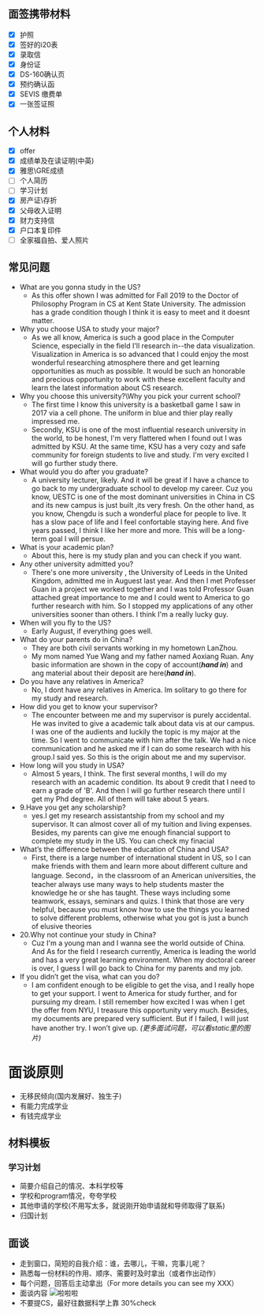 ## 面签携带材料
* [x] 护照
* [x] 签好的i20表
* [x] 录取信
* [x] 身份证
* [x] DS-160确认页
* [x] 预约确认函
* [x] SEVIS 缴费单
* [x] 一张签证照

## 个人材料
* [x] offer
* [x] 成绩单及在读证明(中英)
* [x] 雅思\GRE成绩
* [ ] 个人简历
* [ ] 学习计划
* [x] 房产证\存折
* [x] 父母收入证明
* [x] 财力支持信
* [x] 户口本复印件
* [ ] 全家福自拍、爱人照片
  
## 常见问题
* What are you gonna study in the US?
  * As this offer shown I was admitted for Fall 2019 to the Doctor of Philosophy Program in CS at Kent State University. The admission has a grade condition though I think it is easy to meet and it doesnt matter.
* Why you choose USA to study your major?
  * As we all know, America is such a good place in the Computer Science, especially in the field I'll research in--the data visualization. Visualization in America is so advanced that I could enjoy the most wonderful researching atmosphere there and get learning opportunities as much as possible. It would be such an honorable and precious opportunity to work with these excellent faculty and learn the latest information about CS research.
* Why you choose this university?\Why you pick your current school?
  * The first time I know this university is a basketball game I saw in 2017 via a cell phone. The uniform in blue and thier play really impressed me. 
  * Secondly, KSU is one of the most influential research university in the world, to be honest, I'm very flattered when I found out I was admitted by KSU. At the same time, KSU has a very cozy and safe community for foreign students to live and study. I'm very excited I will go further study there.
* What would you do after you graduate?
  * A university lecturer, likely. And it will be great if I have a chance to go back to my undergraduate school to develop my career. Cuz you know, UESTC is one of the most dominant universities in China in CS and its new campus is just built ,its very fresh. On the other hand, as you know, Chengdu is such a wonderful place for people to live. It has a slow pace of life and I feel confortable staying here. And five years passed, I think I like her more and more. This will be a long-term goal I will persue.
* What is your academic plan?
  * About this, here is my study plan and you can check if you want.
* Any other university admitted you?
  * There's one more university , the University of Leeds in the United Kingdom, admitted me in Auguest last year. And then I met Professer Guan in a project we worked together and I was told Professor Guan attached great importance to me and I could went to America to go further research with him. So I stopped my applications of any other universities sooner than others. I think I'm a really lucky guy.
* When will you fly to the US?
  * Early August, if everything goes well.
* What do your parents do in China?
  * They are both civil servants working in my hometown LanZhou.
  * My mom named Yue Wang and my father named Aoxiang Ruan. Any basic information are shown in the copy of account(***hand in***) and ang material about their deposit are here(***hand in***).
* Do you have any relatives in America?
  * No, I dont have any relatives in America. Im solitary to go there for my study and research.
* How did you get to know your supervisor?
  * The encounter between me and my supervisor is purely accidental. He was invited to give a academic talk about data vis at our campus. I was one of the audients and luckily the topic is my major at the time. So I went to communicate with him after the talk. We had a nice communication and he asked me if I can do some research with his group.I said yes. So this is the origin about me and my supervisor.
* How long will you study in USA? 
  * Almost 5 years, I think. The first several months, I will do my research with an academic condition. Its about 9 credit that I need to earn a grade of 'B'. And then I will go further research there until I get my Phd degree. All of them will take about 5 years.
* 9.Have you get any scholarship?
  * yes.I get my research assistantship from my school and my supervisor. It can almost cover all of my tuition and living expenses. Besides, my parents can give me enough financial support to complete my study in the US. You can check my finacial 
* What’s the difference between the education of China and USA?
  * First, there is a large number of international student in US, so I can make friends with them and learn more about different culture and language. Second，in the classroom of an American universities, the teacher always use many ways to help students master the knowledge he or she has taught. These ways including some teamwork, essays, seminars and quizs. I think that those are very helpful, because you must know how to use the things you learned to solve different problems, otherwise what you got is just a bunch of elusive theories
* 20.Why not continue your study in China?
  * Cuz I'm a young man and I wanna see the world outside of China. And As for the field I research currently, America is leading the world and has a very great learning environment. When my doctoral career is over, I guess I will go back to China for my parents and my job.
* If you didn’t get the visa, what can you do?
  * I am confident enough to be eligible to get the visa, and I really hope to get your support.
I went to America for study further, and for pursuing my dream. I still remember how excited I was when I get the offer from NYU, I treasure this opportunity very much.
Besides, my documents are prepared very sufficient. But if I failed, I will just have another try. I won’t give up. 
*(更多面试问题，可以看static里的图片)*


# 面谈原则
* 无移民倾向(国内发展好、独生子)
* 有能力完成学业
* 有钱完成学业

## 材料模板
### 学习计划
* 简要介绍自己的情况、本科学校等
* 学校和program情况，夸夸学校
* 其他申请的学校(不用写太多，就说刚开始申请就和导师取得了联系)
* 归国计划
  
## 面谈
* 走到窗口，简短的自我介绍：谁，去哪儿，干嘛，完事儿呢？
* 熟悉每一份材料的作用、顺序、需要时及时拿出（或者作出动作）
* 每个问题，回答后主动拿出（For more details you can see my XXX）
* 面谈内容
![啦啦啦](..\..\static\6.4.2.jpg)
* 不要提CS，最好往数据科学上靠 30%check

